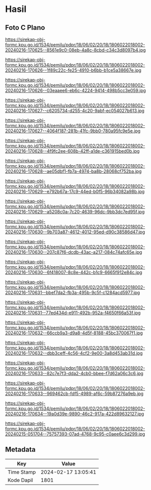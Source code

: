 # Hasil

## Foto C Plano

https://sirekap-obj-formc.kpu.go.id/1534/pemilu/pdpr/18/06/02/20/18/1806022018002-20240216-170625--8561e9c0-08eb-4a8c-8cbd-c34c3d8097b4.jpg

https://sirekap-obj-formc.kpu.go.id/1534/pemilu/pdpr/18/06/02/20/18/1806022018002-20240216-170626--1f89c22c-fe25-4910-b6bb-b1ce5a38667e.jpg

https://sirekap-obj-formc.kpu.go.id/1534/pemilu/pdpr/18/06/02/20/18/1806022018002-20240216-170626--03eaaee6-eb6c-4224-9414-498b5cc3e059.jpg

https://sirekap-obj-formc.kpu.go.id/1534/pemilu/pdpr/18/06/02/20/18/1806022018002-20240216-170627--c6205734-d255-4c20-9abf-ec054027b613.jpg

https://sirekap-obj-formc.kpu.go.id/1534/pemilu/pdpr/18/06/02/20/18/1806022018002-20240216-170627--4064f187-281b-41fc-9bb0-780a95fc9e5e.jpg

https://sirekap-obj-formc.kpu.go.id/1534/pemilu/pdpr/18/06/02/20/18/1806022018002-20240216-170628--4f9fc2ee-608b-42ff-a1de-c361915bed0b.jpg

https://sirekap-obj-formc.kpu.go.id/1534/pemilu/pdpr/18/06/02/20/18/1806022018002-20240216-170628--ae05dbf1-fb7a-4974-ba8b-28068cf752ba.jpg

https://sirekap-obj-formc.kpu.go.id/1534/pemilu/pdpr/18/06/02/20/18/1806022018002-20240216-170629--e792b67a-17c9-44ed-b0f5-96b34082a98b.jpg

https://sirekap-obj-formc.kpu.go.id/1534/pemilu/pdpr/18/06/02/20/18/1806022018002-20240216-170629--a5208c0a-7c20-4639-96dc-9bb3dc7ed95f.jpg

https://sirekap-obj-formc.kpu.go.id/1534/pemilu/pdpr/18/06/02/20/18/1806022018002-20240216-170630--9b703a87-4612-4012-95ed-d90c38586d47.jpg

https://sirekap-obj-formc.kpu.go.id/1534/pemilu/pdpr/18/06/02/20/18/1806022018002-20240216-170630--207c87f6-dcdb-43ac-a217-084c74afc65e.jpg

https://sirekap-obj-formc.kpu.go.id/1534/pemilu/pdpr/18/06/02/20/18/1806022018002-20240216-170630--6f418007-8c8e-442c-b1c9-6665f912e84c.jpg

https://sirekap-obj-formc.kpu.go.id/1534/pemilu/pdpr/18/06/02/20/18/1806022018002-20240216-170631--bbef7da2-fb3a-495b-9c5f-c1284acd5977.jpg

https://sirekap-obj-formc.kpu.go.id/1534/pemilu/pdpr/18/06/02/20/18/1806022018002-20240216-170631--77ed434d-e911-492b-952a-f4650f66a53f.jpg

https://sirekap-obj-formc.kpu.go.id/1534/pemilu/pdpr/18/06/02/20/18/1806022018002-20240216-170632--66ccb9a3-d9a8-4d5f-8188-45bc370067f1.jpg

https://sirekap-obj-formc.kpu.go.id/1534/pemilu/pdpr/18/06/02/20/18/1806022018002-20240216-170632--dbb3ceff-4c56-4cf2-9e00-3a8d453ab31d.jpg

https://sirekap-obj-formc.kpu.go.id/1534/pemilu/pdpr/18/06/02/20/18/1806022018002-20240216-170633--82c7e7f3-dda2-4cb0-bbee-f7d62a06c3c6.jpg

https://sirekap-obj-formc.kpu.go.id/1534/pemilu/pdpr/18/06/02/20/18/1806022018002-20240216-170633--969462cb-fdf5-4989-af6c-59b87276a9eb.jpg

https://sirekap-obj-formc.kpu.go.id/1534/pemilu/pdpr/18/06/02/20/18/1806022018002-20240216-170634--19a0d39e-9890-46c2-917a-422d89632127.jpg

https://sirekap-obj-formc.kpu.go.id/1534/pemilu/pdpr/18/06/02/20/18/1806022018002-20240215-051704--75757393-07ad-4768-9c95-c0aee6c3d299.jpg


## Metadata

| Key        | Value               |
| ---------- | ------------------- |
| Time Stamp | 2024-02-17 13:05:41 |
| Kode Dapil | 1801                |



